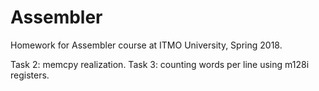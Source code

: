 # Assembler
Homework for Assembler course at ITMO University, Spring 2018.

Task 2: memcpy realization.
Task 3: counting words per line using m128i registers.
